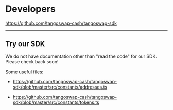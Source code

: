 # Developers

<https://github.com/tangoswap-cash/tangoswap-sdk>

---

## Try our SDK

We do not have documentation other than "read the code" for our SDK. Please check back soon!

Some useful files:

* <https://github.com/tangoswap-cash/tangoswap-sdk/blob/master/src/constants/addresses.ts>

* <https://github.com/tangoswap-cash/tangoswap-sdk/blob/master/src/constants/tokens.ts>
